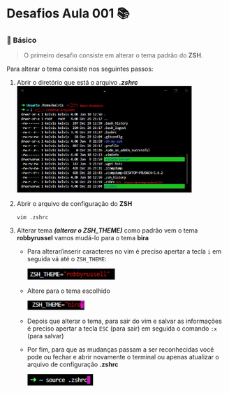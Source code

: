 # Desafios Aula 001 :books:

### :green_book: Básico

> O primeiro desafio consiste em alterar o tema padrão do **ZSH**.

Para alterar o tema consiste nos seguintes passos:

1. Abrir o diretório que está o arquivo **_.zshrc_**
   <img src="../imagens/001_print_terminal_1.png" width="400">

2. Abrir o arquivo de configuração do **ZSH**

   ```
   vim .zshrc
   ```

3. Alterar tema **_(alterar o ZSH_THEME)_** como padrão vem o tema **robbyrussel** vamos mudá-lo para o tema **bira**

   - Para alterar/inserir caracteres no vim é preciso apertar a tecla `i` em seguida vá até o `ZSH_THEME`:

     <img src="../imagens/001_print_terminal_2.png" width="200" />

   - Altere para o tema escolhido

     <img src="../imagens/001_print_terminal_3.png" width="130" />

   - Depois que alterar o tema, para sair do vim e salvar as informações é preciso apertar a tecla `ESC` (para sair) em seguida o comando `:x` (para salvar)

   - Por fim, para que as mudanças passam a ser reconhecidas você pode ou fechar e abrir novamente o terminal ou apenas atualizar o arquivo de configuração **.zshrc**

     <img src="../imagens/001_print_terminal_4.png" width="150" />
